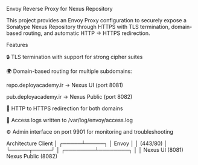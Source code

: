 Envoy Reverse Proxy for Nexus Repository

This project provides an Envoy Proxy configuration to securely expose a Sonatype Nexus Repository
 through HTTPS with TLS termination, domain-based routing, and automatic HTTP → HTTPS redirection.


Features

🔒 TLS termination with support for strong cipher suites

🌍 Domain-based routing for multiple subdomains:

repo.deployacademy.ir → Nexus UI (port 8081)

pub.deployacademy.ir → Nexus Public (port 8082)

🔁 HTTP to HTTPS redirection for both domains

📜 Access logs written to /var/log/envoy/access.log

⚙️ Admin interface on port 9901 for monitoring and troubleshooting




Architecture
        Client
          │
    ┌─────┴─────┐
    │   Envoy   │
    │ (443/80)  │
    └─────┬─────┘
          │
 ┌────────┴────────┐
 │                 │
Nexus UI (8081)   Nexus Public (8082)
